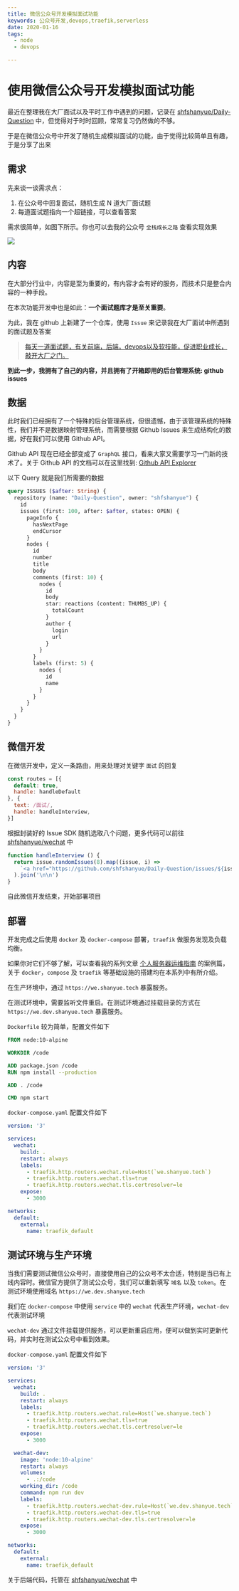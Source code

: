 ```yaml
---
title: 微信公众号开发模拟面试功能
keywords: 公众号开发,devops,traefik,serverless
date: 2020-01-16
tags:
  - node
  - devops

---
```


# 使用微信公众号开发模拟面试功能

最近在整理我在大厂面试以及平时工作中遇到的问题，记录在 [shfshanyue/Daily-Question](https://github.com/shfshanyue/Daily-Question) 中，但觉得对于时时回顾，常常复习仍然做的不够。

于是在微信公众号中开发了随机生成模拟面试的功能，由于觉得比较简单且有趣，于是分享了出来

## 需求

先来谈一谈需求点：

1. 在公众号中回复面试，随机生成 N 道大厂面试题
1. 每道面试题指向一个超链接，可以查看答案

需求很简单，如图下所示。你也可以去我的公众号 `全栈成长之路` 查看实现效果

![](https://camo.githubusercontent.com/c6aefa9d0e275fa39f3447f62267c191c25a1da2/68747470733a2f2f6330312e676169747562616f2e6e65742f676169747562616f5f466c4f4d423637704b58552d444e6b6d4862455449714c6b655363332e706e673f696d6167654d6f6772322f7175616c6974792f3930)

<!--more-->

## 内容

在大部分行业中，内容是至为重要的，有内容才会有好的服务，而技术只是整合内容的一种手段。

在本次功能开发中也是如此：**一个面试题库才是至关重要**。

为此，我在 github 上新建了一个仓库，使用 `Issue` 来记录我在大厂面试中所遇到的面试题及答案

> [每天一道面试题，有关前端，后端，devops以及软技能，促进职业成长，敲开大厂之门。](https://github.com/shfshanyue/Daily-Question)

**到此一步，我拥有了自己的内容，并且拥有了开箱即用的后台管理系统: github issues**

## 数据

此时我们已经拥有了一个特殊的后台管理系统，但很遗憾，由于该管理系统的特殊性，我们并不是数据映射管理系统，而需要根据 Github Issues 来生成结构化的数据，好在我们可以使用 Github API。

Github API 现在已经全部变成了 `GraphQL` 接口，看来大家又需要学习一门新的技术了。关于 Github API 的文档可以在这里找到: [Github API Explorer](https://developer.github.com/v4/explorer/)

以下 Query 就是我们所需要的数据

``` graphql
query ISSUES ($after: String) { 
  repository (name: "Daily-Question", owner: "shfshanyue") {
    id
    issues (first: 100, after: $after, states: OPEN) {
      pageInfo {
        hasNextPage
        endCursor
      }
      nodes {
        id
        number
        title
        body
        comments (first: 10) {
          nodes {
            id
            body
            star: reactions (content: THUMBS_UP) {
              totalCount
            }
            author {
              login
              url
            }
          }
        }
        labels (first: 5) {
          nodes {
            id
            name
          }
        }
      }
    }
  }
}
```

## 微信开发

在微信开发中，定义一条路由，用来处理对关键字 `面试` 的回复

``` js
const routes = [{
  default: true,
  handle: handleDefault
}, {
  text: /面试/,
  handle: handleInterview,
}]
```

根据封装好的 Issue SDK 随机选取八个问题，更多代码可以前往 [shfshanyue/wechat](https://github.com/shfshanyue/wechat) 中

``` js
function handleInterview () {
  return issue.randomIssues(8).map((issue, i) =>
    `<a href="https://github.com/shfshanyue/Daily-Question/issues/${issue.number}">${i+1}. ${issue.title.slice(6)}</a>`
  ).join('\n\n')
}
```

自此微信开发结束，开始部署项目

## 部署

开发完成之后使用 `docker` 及 `docker-compose` 部署，`traefik` 做服务发现及负载均衡。

如果你对它们不够了解，可以查看我的系列文章 [个人服务器运维指南](https://github.com/shfshanyue/op-note) 的案例篇，关于 `docker`，`compose` 及 `traefik` 等基础设施的搭建均在本系列中有所介绍。

在生产环境中，通过 `https://we.shanyue.tech` 暴露服务。

在测试环境中，需要监听文件重启。在测试环境通过挂载目录的方式在 `https://we.dev.shanyue.tech` 暴露服务。

`Dockerfile` 较为简单，配置文件如下

``` dockerfile
FROM node:10-alpine

WORKDIR /code

ADD package.json /code
RUN npm install --production

ADD . /code

CMD npm start
```

`docker-compose.yaml` 配置文件如下

``` yaml
version: '3'

services:
  wechat:
    build: .
    restart: always
    labels:
      - traefik.http.routers.wechat.rule=Host(`we.shanyue.tech`)
      - traefik.http.routers.wechat.tls=true
      - traefik.http.routers.wechat.tls.certresolver=le
    expose:
      - 3000

networks:
  default:
    external:
      name: traefik_default
```

## 测试环境与生产环境

当我们需要测试微信公众号时，直接使用自己的公众号不太合适，特别是当已有上线内容时。微信官方提供了测试公众号，我们可以重新填写 `域名` 以及 `token`。在测试环境使用域名 `https://we.dev.shanyue.tech`

我们在 `docker-compose` 中使用 `service` 中的 `wechat` 代表生产环境，`wechat-dev` 代表测试环境

`wechat-dev` 通过文件挂载提供服务，可以更新重启应用，便可以做到实时更新代码，并实时在测试公众号中看到效果。

`docker-compose.yaml` 配置文件如下

``` yaml
version: '3'

services:
  wechat:
    build: .
    restart: always
    labels:
      - traefik.http.routers.wechat.rule=Host(`we.shanyue.tech`)
      - traefik.http.routers.wechat.tls=true
      - traefik.http.routers.wechat.tls.certresolver=le
    expose:
      - 3000

  wechat-dev:
    image: 'node:10-alpine'
    restart: always
    volumes:
      - .:/code
    working_dir: /code
    command: npm run dev
    labels:
      - traefik.http.routers.wechat-dev.rule=Host(`we.dev.shanyue.tech`)
      - traefik.http.routers.wechat-dev.tls=true
      - traefik.http.routers.wechat-dev.tls.certresolver=le
    expose:
      - 3000

networks:
  default:
    external:
      name: traefik_default
```

关于后端代码，托管在 [shfshanyue/wechat](https://github.com/shfshanyue/wechat) 中

